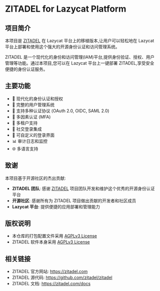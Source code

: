 # ZITADEL for Lazycat Platform

## 项目简介

本项目是 [ZITADEL](https://zitadel.com) 在 Lazycat 平台上的移植版本,让用户可以轻松地在 Lazycat 平台上部署和使用这个强大的开源身份认证和访问管理系统。

ZITADEL 是一个现代化的身份和访问管理(IAM)平台,提供身份验证、授权、用户管理等功能。通过本项目,您可以在 Lazycat 平台上一键部署 ZITADEL,享受安全便捷的身份认证服务。

## 主要功能

- 🔐 现代化的身份认证和授权
- 👥 完整的用户管理系统
- 🎫 支持多种认证协议 (OAuth 2.0, OIDC, SAML 2.0)
- 🔑 多因素认证 (MFA)
- 🏢 多租户支持
- 📱 社交登录集成
- 🎨 可自定义的登录界面
- 📊 审计日志和监控
- 🌐 多语言支持

## 致谢

本项目基于开源社区的杰出贡献:

- **ZITADEL 团队**: 感谢 [ZITADEL](https://github.com/zitadel/zitadel) 项目团队开发和维护这个优秀的开源身份认证平台
- **开源社区**: 感谢所有为 ZITADEL 项目做出贡献的开发者和社区成员
- **Lazycat 平台**: 提供便捷的应用部署和管理能力

## 版权说明

- 本仓库的打包配置文件采用 [AGPLv3 License](LICENSE)
- ZITADEL 软件本身采用 [AGPLv3 License](https://github.com/zitadel/zitadel/blob/main/LICENSE)

## 相关链接

- ZITADEL 官方网站: https://zitadel.com
- ZITADEL 源代码: https://github.com/zitadel/zitadel
- ZITADEL 文档: https://zitadel.com/docs
